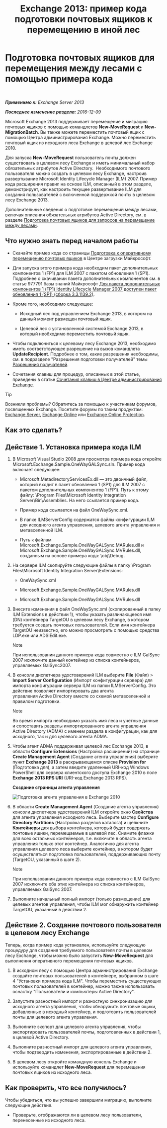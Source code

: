 ﻿---
title: 'Exchange 2013: пример кода подготовки почтовых ящиков к перемещению в иной лес'
TOCTitle: Подготовка почтовых ящиков для перемещения между лесами с помощью примера кода
ms:assetid: f35ac7a5-bb84-4653-b6d0-65906e93627b
ms:mtpsurl: https://technet.microsoft.com/ru-ru/library/Ee861124(v=EXCHG.150)
ms:contentKeyID: 50489503
ms.date: 04/30/2018
mtps_version: v=EXCHG.150
ms.translationtype: HT
---

# Подготовка почтовых ящиков для перемещения между лесами с помощью примера кода

 

_**Применимо к:** Exchange Server 2013_

_**Последнее изменение раздела:** 2016-12-09_

Microsoft Exchange 2013 поддерживает перемещение и миграцию почтовых ящиков с помощью командлетов **New-MoveRequest** и **New-MigrationBatch**. Вы также можете переместить почтовый ящик с помощью Центра администрирования Exchange. Можно переместить почтовый ящик из исходного леса Exchange в целевой лес Exchange 2010.

Для запуска **New-MoveRequest** пользователь почты должен существовать в целевом лесу Exchange и иметь минимальный набор обязательных атрибутов Active Directory.  Необходимого почтового пользователя можно создать в целевом лесу Exchange, настроив развертывание Microsoft Identity Lifecycle Manager (ILM) 2007. Пример кода расширения правил на основе ILM, описанный в этом разделе, демонстрирует, как настроить текущее развертывание ILM для создания пользователей с включенной поддержкой почты в целевом лесу Exchange 2013.

Дополнительные сведения о подготовке перемещений между лесами, включая описания обязательных атрибутов Active Directory, см. в разделе [Подготовка почтовых ящиков для запросов на перемещение между лесами](prepare-mailboxes-for-cross-forest-move-requests-exchange-2013-help.md).

## Что нужно знать перед началом работы

  - Скачайте пример кода со страницы [Подготовка к оперативному перемещению почтовых ящиков](https://go.microsoft.com/fwlink/p/?linkid=177882) в Центре загрузки Майкрософт.

  - Для запуска этого примера кода необходим пакет дополнительных компонентов 1 (FP1) для ILM 2007 с пакетом обновления 1 (SP1). Подробнее о скачивании пакета дополнительных компонентов см. в статье 977791 базы знаний Майкрософт [Для пакета дополнительных компонентов 1 (FP1) Identity Lifecycle Manager 2007 доступен пакет обновления 1 (SP1) (сборка 3.3.1139.2)](http://go.microsoft.com/fwlink/p/?linkid=3052&kbid=977791).

  - Кроме того, необходимо следующее:
    
      - Исходный лес под управлением Exchange 2013, в котором на данный момент размещен почтовый ящик.
    
      - Целевой лес с установленной системой Exchange 2013, в который необходимо переместить почтовый ящик.

  - Чтобы подключиться к целевому лесу Exchange 2013, необходимо иметь соответствующее разрешение на вызов командлета **UpdateRecipient**. Подробнее о том, какие разрешения необходимы, см. в подразделе "Разрешения подготовки получателей" темы [Разрешения получателей](recipients-permissions-exchange-2013-help.md).

  - Сочетания клавиш для процедур, описанных в этой статье, приведены в статье [Сочетания клавиш в Центре администрирования Exchange](keyboard-shortcuts-in-the-exchange-admin-center-exchange-online-protection-help.md).

> [!TIP]  
> Возникли проблемы? Обратитесь за помощью к участникам форумов, посвященных Exchange. Посетите форумы по таким продуктам: <a href="https://go.microsoft.com/fwlink/p/?linkid=60612">Exchange Server</a>, <a href="https://go.microsoft.com/fwlink/p/?linkid=267542">Exchange Online</a> или <a href="https://go.microsoft.com/fwlink/p/?linkid=285351">Exchange Online Protection</a>.


## Как это сделать?

## Действие 1. Установка примера кода ILM

1.  В Microsoft Visual Studio 2008 для просмотра примера кода откройте Microsoft.Exchange.Sample.OneWayGALSync.sln. Пример кода включает следующее:
    
      - Microsoft.MetadirectoryServicesEx.dll — это двоичный файл, который входит в пакет обновления 1 (SP1) для ILM 2007 с пакетом дополнительных компонентов 1 (FP1). Путь к этому файлу: \\Program Files\\Microsoft Identity Integration Server\\Bin\\Assemblies. На него ссылается пример кода.
    
      - Пример кода ссылается на файл OneWaySync.xml.
    
      - В папке ILMServerConfig содержатся файлы конфигурации ILM для исходного агента управления, целевого агента управления и метавселенной ILM.
    
      - Путь к файлам Microsoft.Exchange.Sample.OneWayGALSync.MARules.dll и Microsoft.Exchange.Sample.OneWayGALSync.MVRules.dll, созданным на основе примера кода: \\obj\\Debug.

2.  На сервере ILM скопируйте следующие файлы в папку \\Program Files\\Microsoft Identity Integration Server\\Extensions:
    
      - OneWaySync.xml
    
      - Microsoft.Exchange.Sample.OneWayGALSync.MARules.dll
    
      - Microsoft.Exchange.Sample.OneWayGALSync.MVRules.dll

3.  Внесите изменения в файл OneWaySync.xml (скопированный в папку ILM Extensions в действии 1), чтобы указать различающееся имя (DN) контейнера TargetOU в целевом лесу Exchange, в котором требуется создать почтовых пользователей. Если имя контейнера TargetOU неизвестно, его можно просмотреть с помощью средства LDP.exe или ADSIEdit.exe.
    
    > [!NOTE]  
    > При использовании данного примера кода совместно с ILM GalSync 2007 исключите данный контейнер из списка контейнеров, управляемых GalSync2007.


4.  В консоли диспетчера удостоверений ILM выберите **File** (Файл) \> **Import Server Configuration** (Импорт конфигурации сервера) для импорта конфигурации сервера ILM из папки ILMServerConfig. Это действие позволяет импортировать два агента управления Active Directory вместе со схемой метавселенной и правилом подготовки.
    
    > [!NOTE]  
    > Во время импорта необходимо указать имя леса и учетные данные и сопоставить разделы импортированного агента управления Active Directory (ADMA) с именем раздела в конфигурации, как для исходного, так и для целевого агента ADMA.


5.  Чтобы агент ADMA поддерживал целевой лес Exchange 2013, в области **Configure Extensions** (Настройка расширений) на странице **Create Management Agent** (Создание агента управления) выберите пункт **Exchange 2013** в раскрывающемся списке **Provision for** (Подготовка для), а затем введите удаленный URI-код Windows PowerShell для сервера клиентского доступа Exchange 2010 в поле **Exchange 2013 RPS URI** (URI-код Exchange 2013 RPS).
    
    **Создание страницы агента управления**
    
    ![Подготовка агента управления в Exchange 2010](images/Aa998597.8f403cda-e5e4-4edf-887f-c1ed46cee3f5(EXCHG.150).gif "Подготовка агента управления в Exchange 2010")  

6.  В области **Create Management Agent** (Создание агента управления) консоли диспетчера удостоверений ILM откройте окно **Свойства** для агента управления исходного леса. Выберите мастер **Configure Directory Partitions** (Настройка разделов каталога) и щелкните **Контейнеры** для выбора контейнера, который будет содержать почтовые ящики, перемещаемые в целевой лес. Снимите флажки для всех остальных контейнеров, т.е. включите в область агента управления только этот контейнер. Аналогично для агента управления целевого леса выберите контейнер, в котором будет осуществляться подготовка пользователей, поддерживающих почту (TargetOU, указанный в шаге 2).
    
    > [!NOTE]  
    > При использовании данного примера кода совместно с ILM GalSync 2007 исключите оба этих контейнера из списка контейнеров, управляемых GalSync 2007.


7.  Выполните начальный полный импорт (только размещение) для целевых агентов управления, чтобы ILM мог обнаружить контейнер TargetOU, указанный в действии 2.

## Действие 2. Создание почтового пользователя в целевом лесу Exchange

Теперь, когда пример кода установлен, используйте следующую процедуру для создания требуемого пользователя почты в целевом лесу Exchange, чтобы можно было запустить **New-MoveRequest** для выполнения оперативного перемещения почтовых ящиков.

1.  В исходном лесу с помощью Центра администрирования Exchange создайте почтовых пользователей в контейнере, выбранном в шаге 4 "Установки примера кода ILM". Чтобы переместить существующих почтовых пользователей в контейнер, можно также использовать оснастку "Пользователи и компьютеры Active Directory".

2.  Запустите разностный импорт и разностную синхронизацию для исходного агента управления, чтобы обнаружить почтовые ящики, добавленные в исходный контейнер, и подготовить пользователей почты для целевого агента управления.

3.  Выполните экспорт для целевого агента управления, чтобы экспортировать пользователей почты, подготовленных в действии 1, в целевой Active Directory.

4.  Выполните разностный импорт для целевого агента управления, чтобы подтвердить изменения, экспортированные в действии 2.

5.  В целевом лесу откройте командную консоль Exchange и используйте командлет **New-MoveRequest** для перемещения почтовых ящиков из исходного леса.

## Как проверить, что все получилось?

Чтобы убедиться, что вы успешно завершили миграцию, выполните следующие действия.

  - Проверьте, отображаются ли в целевом лесу пользователи, перенесенные из исходного леса.

